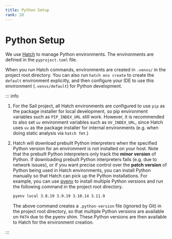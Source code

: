```yaml
---
title: Python Setup
rank: 20
---
```


# Python Setup

We use [Hatch](https://hatch.pypa.io/latest/) to manage Python environments.
The environments are defined in the `pyproject.toml` file.

When you run Hatch commands, environments are created in `.venvs/` in the project root directory.
You can also run `hatch env create` to create the `default` environment explicitly, and then configure your IDE
to use this environment (`.venvs/default`) for Python development.

::: info

1. For the Sail project, all Hatch environments are configured to use `pip` as the package installer for local development,
   so pip environment variables such as `PIP_INDEX_URL` still work.
   However, it is recommended to also set `uv` environment variables such as `UV_INDEX_URL`, since Hatch
   uses `uv` as the package installer for internal environments (e.g. when doing static analysis
   via `hatch fmt`.)
2. Hatch will download prebuilt Python interpreters when the specified Python version for an environment
   is not installed on your host. Note that the prebuilt Python interpreters only track the **minor version** of Python.
   If downloading prebuilt Python interpreters fails (e.g. due to network issues), or if you want precise control
   over the **patch version** of Python being used in Hatch environments, you can install Python manually so that
   Hatch can pick up the Python installations. For example, you can use [pyenv](https://github.com/pyenv/pyenv) to
   install multiple Python versions and run the following command in the project root directory.

   ```bash
   pyenv local 3.8.19 3.9.19 3.10.14 3.11.9
   ```

   The above command creates a `.python-version` file (ignored by Git) in the project root directory, so that multiple
   Python versions are available on `PATH` due to the pyenv shim.
   These Python versions are then available to Hatch for the environment creation.

:::
